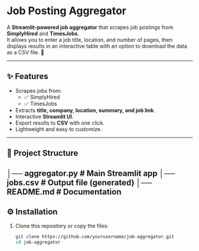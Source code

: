 # Job Posting Aggregator

A **Streamlit-powered job aggregator** that scrapes job postings from **SimplyHired** and **TimesJobs**.  
It allows you to enter a job title, location, and number of pages, then displays results in an interactive table with an option to download the data as a CSV file. 🚀

---

## ✨ Features
- Scrapes jobs from:
  - ✅ SimplyHired
  - ✅ TimesJobs
- Extracts **title, company, location, summary, and job link**.
- Interactive **Streamlit UI**.
- Export results to **CSV** with one click.
- Lightweight and easy to customize.

---

## 📂 Project Structure
│── aggregator.py # Main Streamlit app
│── jobs.csv # Output file (generated)
│── README.md # Documentation
---

## ⚙️ Installation

1. Clone this repository or copy the files:
   ```bash
   git clone https://github.com/yourusername/job-aggregator.git
   cd job-aggregator
